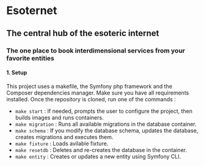 # Esoternet
## The central hub of the esoteric internet
### The one place to book interdimensional services from your favorite entities

#### 1. Setup

This project uses a makefile, the Symfony php framework and the Composer dependencies manager. Make sure you have all requirements installed. Once the repository is cloned, run one of the commands :

- `make start` : If needed, prompts the user to configure the project, then builds images and runs containers.
- `make migration` : Runs all available migrations in the database container.
- `make schema` : If you modify the database schema, updates the database, creates migrations and executes them.
- `make fixture` : Loads avilable fixture.
- `make resetdb` : Deletes and re-creates the database in the container.
- `make entity` : Creates or updates a new entity using Symfony CLI.
